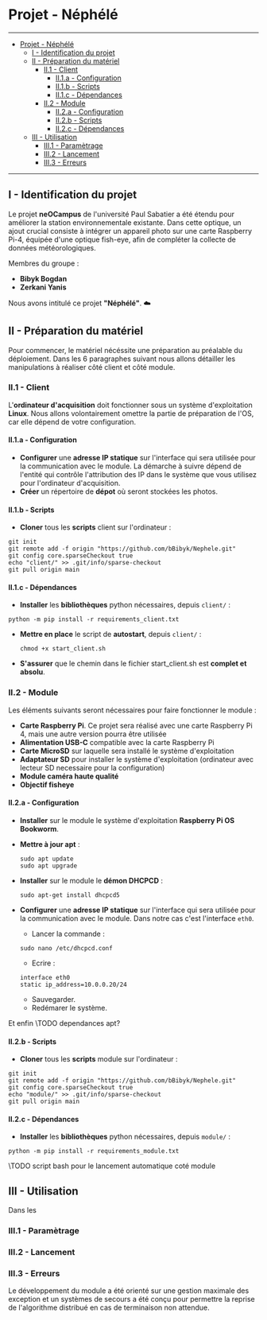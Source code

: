 # Projet - Néphélé

---

<!-- @import "[TOC]" {cmd="toc" depthFrom=1 depthTo=6 orderedList=false} -->

<!-- code_chunk_output -->

- [Projet - Néphélé](#projet---néphélé)
  - [I - Identification du projet](#i---identification-du-projet)
  - [II - Préparation du matériel](#ii---préparation-du-matériel)
    - [II.1 - Client](#ii1---client)
      - [II.1.a - Configuration](#ii1a---configuration)
      - [II.1.b - Scripts](#ii1b---scripts)
      - [II.1.c - Dépendances](#ii1c---dépendances)
    - [II.2 - Module](#ii2---module)
      - [II.2.a - Configuration](#ii2a---configuration)
      - [II.2.b - Scripts](#ii2b---scripts)
      - [II.2.c -  Dépendances](#ii2c----dépendances)
  - [III - Utilisation](#iii---utilisation)
    - [III.1 - Paramètrage](#iii1---paramètrage)
    - [III.2 - Lancement](#iii2---lancement)
    - [III.3 - Erreurs](#iii3---erreurs)

<!-- /code_chunk_output -->


---




## I - Identification du projet

Le projet **neOCampus** de l'université Paul Sabatier a été étendu pour améliorer la station environnementale existante. Dans cette optique, un ajout crucial consiste à intégrer un appareil photo sur une carte Raspberry Pi-4, équipée d'une optique fish-eye, afin de compléter la collecte de données météorologiques.

Membres du groupe :

- **Bibyk Bogdan**  
- **Zerkani Yanis**

Nous avons intitulé ce projet **"Néphélé"**. :cloud:

## II - Préparation du matériel

Pour commencer, le matériel nécéssite une préparation au préalable du déploiement. Dans les 6 paragraphes suivant nous allons détailler les manipulations à réaliser côté client et côté module.

### II.1 - Client

L'**ordinateur d'acquisition** doit fonctionner sous un système d'exploitation **Linux**. Nous allons volontairement omettre la partie de préparation de l'OS, car elle dépend de votre configuration.

#### II.1.a - Configuration

- **Configurer** une **adresse IP statique** sur l'interface qui sera utilisée pour la communication avec le module. La démarche à suivre dépend de l'entité qui contrôle l'attribution des IP dans le système que vous utilisez pour l'ordinateur d'acquisition.
- **Créer** un répertoire de **dépot** où seront stockées les photos.

#### II.1.b - Scripts

- **Cloner** tous les **scripts** client sur l'ordinateur :
```
git init
git remote add -f origin "https://github.com/bBibyk/Nephele.git"
git config core.sparseCheckout true
echo "client/" >> .git/info/sparse-checkout
git pull origin main
```

#### II.1.c - Dépendances

- **Installer** les **bibliothèques** python nécessaires, depuis ```client/``` :
```
python -m pip install -r requirements_client.txt
```
- **Mettre en place** le script de **autostart**, depuis ```client/``` :
  ```
  chmod +x start_client.sh
  ```
- **S'assurer** que le chemin dans le fichier start_client.sh est **complet et absolu**.

### II.2 - Module

Les éléments suivants seront nécessaires pour faire fonctionner le module :

 - **Carte Raspberry Pi**. Ce projet sera réalisé avec une carte Raspberry Pi 4, mais une autre version pourra être utilisée
 - **Alimentation USB-C** compatible avec la carte Raspberry Pi
 - **Carte MicroSD** sur laquelle sera installé le système d'exploitation
 - **Adaptateur SD** pour installer le système d'exploitation (ordinateur avec lecteur SD necessaire pour la configuration)
 - **Module caméra haute qualité**
 - **Objectif fisheye**

#### II.2.a - Configuration

- **Installer** sur le module le système d'exploitation **Raspberry Pi OS Bookworm**.
  
- **Mettre à jour apt** :
  ```
  sudo apt update
  sudo apt upgrade
  ```
- **Installer** sur le module le **démon DHCPCD** :
  ```
  sudo apt-get install dhcpcd5
  ```
- **Configurer** une **adresse IP statique** sur l'interface qui sera utilisée pour la communication avec le module. Dans notre cas c'est l'interface ```eth0```.
   - Lancer la commande :
  ```
  sudo nano /etc/dhcpcd.conf
  ```
   - Ecrire :
  ```
  interface eth0
  static ip_address=10.0.0.20/24
  ```
   - Sauvegarder.
   - Redémarer le système.


Et enfin
\\TODO dependances apt?

#### II.2.b - Scripts

- **Cloner** tous les **scripts** module sur l'ordinateur :
```
git init
git remote add -f origin "https://github.com/bBibyk/Nephele.git"
git config core.sparseCheckout true
echo "module/" >> .git/info/sparse-checkout
git pull origin main
```

#### II.2.c -  Dépendances

- **Installer** les **bibliothèques** python nécessaires, depuis ```module/``` :
```
python -m pip install -r requirements_module.txt
```

\\TODO script bash pour le lancement automatique coté module

## III - Utilisation

Dans les

### III.1 - Paramètrage

### III.2 - Lancement

### III.3 - Erreurs

Le développement du module a été orienté sur une gestion maximale des exception et un systèmes de secours a été conçu pour permettre la reprise de l'algorithme distribué en cas de terminaison non attendue.
